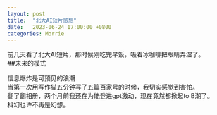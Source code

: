 ```yaml
---
layout: post
title:  "北大AI短片感想"
date:   2023-06-24 17:00:00 +0800
categories: Morrie
---
```

前几天看了北大AI短片，那时候刚吃完早饭，吸着冰咖啡把眼睛弄湿了。<br>
##未来的模式<p>
信息爆炸是可预见的浪潮<br>
当第一次用写作猫五分钟写了五篇百家号的时候，我切实感觉到害怕。<br>
翻了翻相册，两个月前我还在为能登进gpt激动，现在竟然都掀起to B潮了。<br>
科幻也许不再是幻想。
